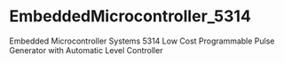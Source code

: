 # EmbeddedMicrocontroller_5314
Embedded Microcontroller Systems 5314 Low Cost Programmable Pulse Generator with Automatic Level Controller
